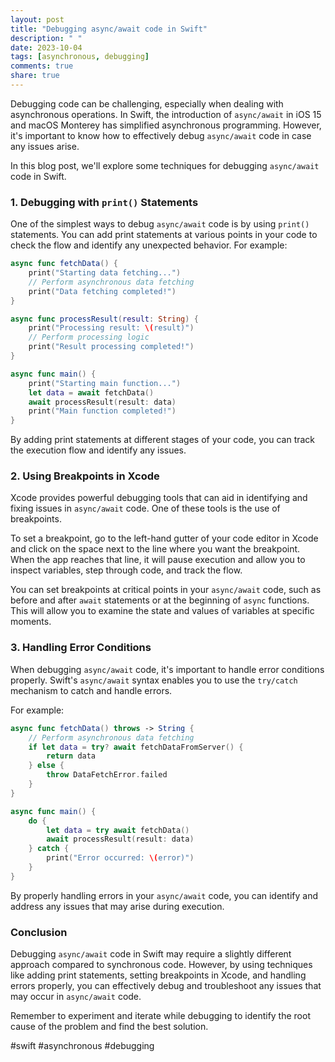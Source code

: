 ```yaml
---
layout: post
title: "Debugging async/await code in Swift"
description: " "
date: 2023-10-04
tags: [asynchronous, debugging]
comments: true
share: true
---
```


Debugging code can be challenging, especially when dealing with asynchronous operations. In Swift, the introduction of `async/await` in iOS 15 and macOS Monterey has simplified asynchronous programming. However, it's important to know how to effectively debug `async/await` code in case any issues arise. 

In this blog post, we'll explore some techniques for debugging `async/await` code in Swift.

### 1. Debugging with `print()` Statements

One of the simplest ways to debug `async/await` code is by using `print()` statements. You can add print statements at various points in your code to check the flow and identify any unexpected behavior. For example:

```swift
async func fetchData() {
    print("Starting data fetching...")
    // Perform asynchronous data fetching
    print("Data fetching completed!")
}

async func processResult(result: String) {
    print("Processing result: \(result)")
    // Perform processing logic
    print("Result processing completed!")
}

async func main() {
    print("Starting main function...")
    let data = await fetchData()
    await processResult(result: data)
    print("Main function completed!")
}
```

By adding print statements at different stages of your code, you can track the execution flow and identify any issues.

### 2. Using Breakpoints in Xcode

Xcode provides powerful debugging tools that can aid in identifying and fixing issues in `async/await` code. One of these tools is the use of breakpoints.

To set a breakpoint, go to the left-hand gutter of your code editor in Xcode and click on the space next to the line where you want the breakpoint. When the app reaches that line, it will pause execution and allow you to inspect variables, step through code, and track the flow.

You can set breakpoints at critical points in your `async/await` code, such as before and after `await` statements or at the beginning of `async` functions. This will allow you to examine the state and values of variables at specific moments.

### 3. Handling Error Conditions

When debugging `async/await` code, it's important to handle error conditions properly. Swift's `async/await` syntax enables you to use the `try/catch` mechanism to catch and handle errors.

For example:

```swift
async func fetchData() throws -> String {
    // Perform asynchronous data fetching
    if let data = try? await fetchDataFromServer() {
        return data
    } else {
        throw DataFetchError.failed
    }
}

async func main() {
    do {
        let data = try await fetchData()
        await processResult(result: data)
    } catch {
        print("Error occurred: \(error)")
    }
}
```

By properly handling errors in your `async/await` code, you can identify and address any issues that may arise during execution.

### Conclusion

Debugging `async/await` code in Swift may require a slightly different approach compared to synchronous code. However, by using techniques like adding print statements, setting breakpoints in Xcode, and handling errors properly, you can effectively debug and troubleshoot any issues that may occur in `async/await` code.

Remember to experiment and iterate while debugging to identify the root cause of the problem and find the best solution.

#swift #asynchronous #debugging